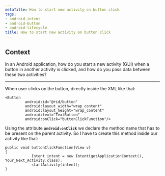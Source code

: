 ```yaml
---
metaTitle: How to start new activity on button click
tags:
- android-intent
- android-button
- android-lifecycle
title: How to start new activity on button click
---
```


## Context

In an Android application, how do you start a new activity (GUI) when a button in another activity is clicked, and how do you pass data between these two activities?



---

When user clicks on the button, directly inside the XML like that: 



```
<Button
         android:id="@+id/button"
         android:layout_width="wrap_content"
         android:layout_height="wrap_content"
         android:text="TextButton"
         android:onClick="buttonClickFunction"/>

```

Using the attribute **`android:onClick`** we declare the method name that has to be present on the parent activity. So I have to create this method inside our activity like that:



```
public void buttonClickFunction(View v)
{
            Intent intent = new Intent(getApplicationContext(), Your_Next_Activity.class);
            startActivity(intent);
}

```
